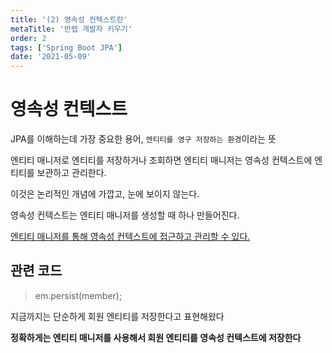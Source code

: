 ```yaml
---
title: '(2) 영속성 컨텍스트란'
metaTitle: '만렙 개발자 키우기'
order: 2
tags: ['Spring Boot JPA']
date: '2021-05-09'
---
```


# 영속성 컨텍스트

JPA를 이해하는데 가장 중요한 용어, `엔티티를 영구 저장하는 환경`이라는 뜻

엔티티 매니저로 엔티티를 저장하거나 조회하면 엔티티 매니저는 영속성 컨텍스트에 엔티티를 보관하고 관리한다.

이것은 논리적인 개념에 가깝고, 눈에 보이지 않는다.

영속성 컨텍스트는 엔티티 매니저를 생성할 때 하나 만들어진다.

<u> 엔티티 매니저를 통해 영속성 컨텍스트에 접근하고 관리할 수 있다. </u>

## 관련 코드

> em.persist(member);

지금까지는 단순하게 회원 엔티티를 저장한다고 표현해왔다

**정확하게는 엔티티 매니저를 사용해서 회원 엔티티를 영속성 컨텍스트에 저장한다**
